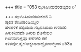 +++
title = "053 ಝಳಪಿಸಿದುದೆರಡಙ್ಕದಲಿ ನಿ"

+++
ಝಳಪಿಸಿದುದೆರಡಂಕದಲಿ ನಿ   
ಷ್ಕಲಿತ ತೇಜಃಪುಂಜವಿಬ್ಬರ   
ಹಳಹಳಿಕೆ ಹಬ್ಬಿದುದು ಗಬ್ಬರಿಸಿದುದು ಗಗನದಲಿ   
ಹಿಳುಕನೀದವೊ ಹಿಳುಕು ಮೊನೆಯಲ   
ಗಲಗನುಗುಳ್ದವೊ ಕಣೆಗಳಲಿ ಕಣೆ   
ತಳಿತವೋ ತ್ರೈಲೋಕ್ಯಬಾಣಾದ್ವೈತವಾಯ್ತೆಂದ      ॥53॥